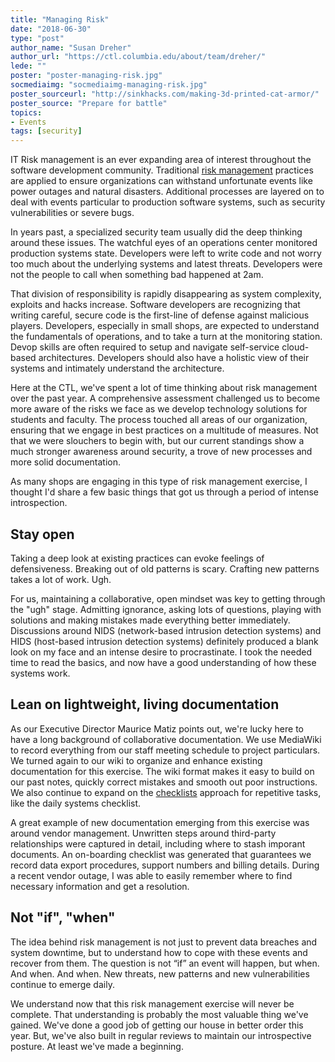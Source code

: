 ```yaml
---
title: "Managing Risk"
date: "2018-06-30"
type: "post"
author_name: "Susan Dreher"
author_url: "https://ctl.columbia.edu/about/team/dreher/"
lede: ""
poster: "poster-managing-risk.jpg"
socmediaimg: "socmediaimg-managing-risk.jpg"
poster_sourceurl: "http://sinkhacks.com/making-3d-printed-cat-armor/"
poster_source: "Prepare for battle"
topics: 
- Events
tags: [security]
---
```


IT Risk management is an ever expanding area of interest throughout the software development community. Traditional [risk management](https://en.wikipedia.org/wiki/Risk_management) practices are applied to ensure organizations can withstand unfortunate events like power outages and natural disasters. Additional processes are layered on to deal with events particular to production software systems, such as security vulnerabilities or severe bugs.

In years past, a specialized security team usually did the deep thinking around these issues. The watchful eyes of an operations center monitored production systems state. Developers were left to write code and not worry too much about the underlying systems and latest threats. Developers were not the people to call when something bad happened at 2am.

That division of responsibility is rapidly disappearing as system complexity, exploits and hacks increase. Software developers are recognizing that writing careful, secure code is the first-line of defense against malicious players. Developers, especially in small shops, are expected to understand the fundamentals of operations, and to take a turn at the monitoring station. Devop skills are often required to setup and navigate self-service cloud-based architectures. Developers should also have a holistic view of their systems and intimately understand the architecture.

Here at the CTL, we've spent a lot of time thinking about risk management over the past year. A comprehensive assessment challenged us to become more aware of the risks we face as we develop technology solutions for students and faculty. The process touched all areas of our organization, ensuring that we engage in best practices on a multitude of measures. Not that we were slouchers to begin with, but our current standings show a much stronger awareness around security, a trove of new processes and more solid documentation.

As many shops are engaging in this type of risk management exercise, I thought I'd share a few basic things that got us through a period of intense introspection.

## Stay open

Taking a deep look at existing practices can evoke feelings of defensiveness. Breaking out of old patterns is scary. Crafting new patterns takes a lot of work. Ugh.

For us, maintaining a collaborative, open mindset was key to getting through the "ugh" stage. Admitting ignorance, asking lots of questions, playing with solutions and making mistakes made everything better immediately. Discussions around NIDS (network-based intrusion detection systems) and HIDS (host-based intrusion detection systems) definitely produced a blank look on my face and an intense desire to procrastinate. I took the needed time to read the basics, and now have a good understanding of how these systems work.

## Lean on lightweight, living documentation

As our Executive Director Maurice Matiz points out, we're lucky here to have a long background of collaborative documentation. We use MediaWiki to record everything from our staff meeting schedule to project particulars. We turned again to our wiki to organize and enhance existing documentation for this exercise. The wiki format makes it easy to build on our past notes, quickly correct mistakes and smooth out poor instructions. We also continue to expand on the [checklists](https://compiled.ctl.columbia.edu/articles/anders-daily-checklist/) approach for repetitive tasks, like the daily systems checklist.

A great example of new documentation emerging from this exercise was around vendor management. Unwritten steps around third-party relationships were captured in detail, including where to stash imporant documents. An on-boarding checklist was generated that guarantees we record data export procedures, support numbers and billing details. During a recent vendor outage, I was able to easily remember where to find necessary information and get a resolution.

## Not "if", "when"

The idea behind risk management is not just to prevent data breaches and system downtime, but to understand how to cope with these events and recover from them. The question is not “if” an event will happen, but when. And when. And when. New threats, new patterns and new vulnerabilities continue to emerge daily.

We understand now that this risk management exercise will never be complete. That understanding is probably the most valuable thing we've gained. We've done a good job of getting our house in better order this year. But, we've also built in regular reviews to maintain our introspective posture. At least we've made a beginning.
